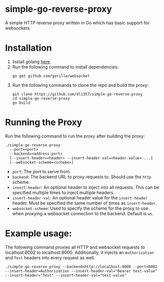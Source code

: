 # simple-go-reverse-proxy

A simple HTTP reverse proxy written in Go which has basic support for websockets.

# Installation

1. Install golang [here](https://golang.org/doc/install).
2. Run the following command to install dependencies:
    ```
    go get github.com/gorilla/websocket
    ```
3. Run the following commands to clone the repo and build the proxy:
    ```
    git clone https://github.com/dli357/simple-go-reverse-proxy
    cd simple-go-reverse-proxy
    go build
    ```

# Running the Proxy
Run the following command to run the proxy after building the proxy:
```
./simple-go-reverse-proxy
  --port=<port> 
  --backend=<address:port>
  [--insert-header=<header> --insert-header-val=<header-value> ...]
  [--websocket-scheme=<scheme>]
```
 - `port`: The port to serve from.
 - `backend`: The backend URL to proxy requests to. Should use the `http` scheme.
 - `insert-header`: An optional header to inject into all requests. This can be specified multiple times to inject multiple headers.
 - `insert-header-val`: An optional header value for the `insert-header` header. Must be specified the same number of times as `insert-header`.
 - `websocket-scheme`: Used to specify the scheme for the proxy to use when proxying a websocket connection to the backend. Default is `ws`.

 # Example usage:
 The following command proxies all HTTP and websocket requests to localhost:8002 to localhost:8000. Additionally, it injects an `Authorization` and `Test` headers into every request as well.
 ```
 ./simple-go-reverse-proxy --backend=http://localhost:8000 --port=8002 --insert-header=Authorization --insert-header-val="Bearer test-value" --insert-header="Test" --insert-header-val="test-value"
 ```